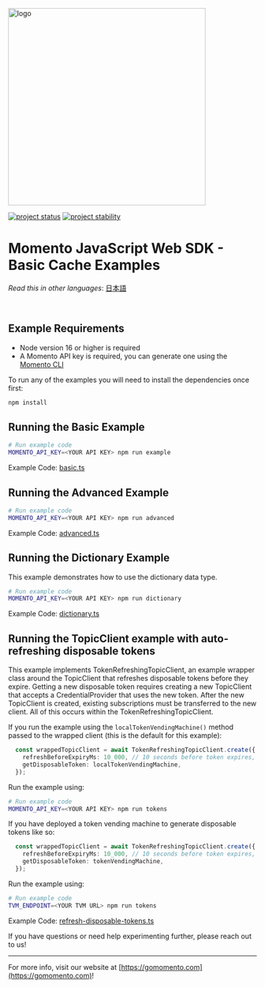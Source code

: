 <img src="https://docs.momentohq.com/img/momento-logo-forest.svg" alt="logo" width="400"/>

[![project status](https://momentohq.github.io/standards-and-practices/badges/project-status-official.svg)](https://github.com/momentohq/standards-and-practices/blob/main/docs/momento-on-github.md)
[![project stability](https://momentohq.github.io/standards-and-practices/badges/project-stability-stable.svg)](https://github.com/momentohq/standards-and-practices/blob/main/docs/momento-on-github.md)


# Momento JavaScript Web SDK - Basic Cache Examples

_Read this in other languages_: [日本語](README.ja.md)

<br>

## Example Requirements

- Node version 16 or higher is required
- A Momento API key is required, you can generate one using the [Momento CLI](https://github.com/momentohq/momento-cli)

To run any of the examples you will need to install the dependencies once first:

```bash
npm install
```

## Running the Basic Example

```bash
# Run example code
MOMENTO_API_KEY=<YOUR API KEY> npm run example
```

Example Code: [basic.ts](basic.ts)

## Running the Advanced Example

```bash
# Run example code
MOMENTO_API_KEY=<YOUR API KEY> npm run advanced
```

Example Code: [advanced.ts](advanced.ts)

## Running the Dictionary Example

This example demonstrates how to use the dictionary data type.

```bash
# Run example code
MOMENTO_API_KEY=<YOUR API KEY> npm run dictionary
```

Example Code: [dictionary.ts](dictionary.ts)

## Running the TopicClient example with auto-refreshing disposable tokens

This example implements TokenRefreshingTopicClient, an example wrapper class around the TopicClient that refreshes disposable tokens before they expire. Getting a new disposable token requires creating a new TopicClient that accepts a CredentialProvider that uses the new token. After the new TopicClient is created, existing subscriptions must be transferred to the new client. All of this occurs within the TokenRefreshingTopicClient. 

If you run the example using the `localTokenVendingMachine()` method passed to the wrapped client (this is the default for this example):

```typescript
  const wrappedTopicClient = await TokenRefreshingTopicClient.create({
    refreshBeforeExpiryMs: 10_000, // 10 seconds before token expires, refresh it.
    getDisposableToken: localTokenVendingMachine,
  });
```

Run the example using:

```bash
# Run example code
MOMENTO_API_KEY=<YOUR API KEY> npm run tokens
```

If you have deployed a token vending machine to generate disposable tokens like so:

```typescript
  const wrappedTopicClient = await TokenRefreshingTopicClient.create({
    refreshBeforeExpiryMs: 10_000, // 10 seconds before token expires, refresh it.
    getDisposableToken: tokenVendingMachine,
  });
```

Run the example using:

```bash
# Run example code
TVM_ENDPOINT=<YOUR TVM URL> npm run tokens
```

Example Code: [refresh-disposable-tokens.ts](refresh-disposable-tokens.ts)

If you have questions or need help experimenting further, please reach out to us!

----------------------------------------------------------------------------------------
For more info, visit our website at [https://gomomento.com](https://gomomento.com)!
